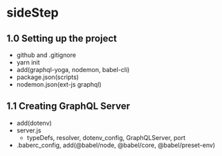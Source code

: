 # sideStep

## 1.0 Setting up the project

- github and .gitignore
- yarn init
- add(graphql-yoga, nodemon, babel-cli)
- package.json(scripts)
- nodemon.json(ext-js graphql)

## 1.1 Creating GraphQL Server

- add(dotenv)
- server.js
  - typeDefs, resolver, dotenv_config, GraphQLServer, port
- .baberc_config, add(@babel/node, @babel/core, @babel/preset-env)
